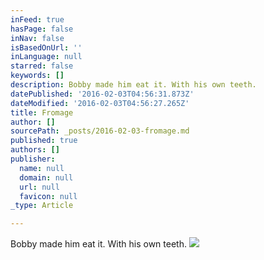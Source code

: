 ```yaml
---
inFeed: true
hasPage: false
inNav: false
isBasedOnUrl: ''
inLanguage: null
starred: false
keywords: []
description: Bobby made him eat it. With his own teeth.
datePublished: '2016-02-03T04:56:31.873Z'
dateModified: '2016-02-03T04:56:27.265Z'
title: Fromage
author: []
sourcePath: _posts/2016-02-03-fromage.md
published: true
authors: []
publisher:
  name: null
  domain: null
  url: null
  favicon: null
_type: Article

---
```

Bobby made him eat it. With his own teeth.
![](https://s3-us-west-2.amazonaws.com/the-grid-img/p/0fbc068cb131b85fe2eaf581712e08db56bab6ce.png)
